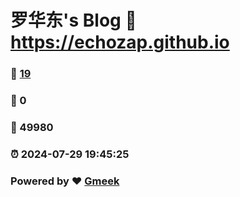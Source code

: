 # 罗华东's Blog :link: https://echozap.github.io 
### :page_facing_up: [19](https://echozap.github.io/tag.html) 
### :speech_balloon: 0 
### :hibiscus: 49980 
### :alarm_clock: 2024-07-29 19:45:25 
### Powered by :heart: [Gmeek](https://github.com/Meekdai/Gmeek)
